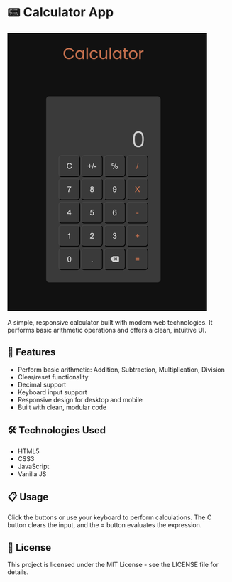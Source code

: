 <h1>📟 Calculator App</h1>

<img src="./images/Calculator_Image.png" alt="Calculator Image" width="450">

<p>A simple, responsive calculator built with modern web technologies. It performs basic arithmetic operations and offers a clean, intuitive UI.</p>

<h2>🚀 Features</h2>

<ul>
    <li>Perform basic arithmetic: Addition, Subtraction, Multiplication, Division</li>
    <li>Clear/reset functionality</li>
    <li>Decimal support</li>
    <li>Keyboard input support</li>
    <li>Responsive design for desktop and mobile</li>
    <li>Built with clean, modular code</li>
</ul>

<h2>🛠️ Technologies Used</h2>

<ul>
    <li>HTML5</li>
    <li>CSS3</li>
    <li>JavaScript</li>
    <li>Vanilla JS</li>
</ul>

<h2>📋 Usage</h2>

<p>Click the buttons or use your keyboard to perform calculations. The C button clears the input, and the = button evaluates the expression.</p>

<h2>📄 License</h2>

<p>This project is licensed under the MIT License - see the LICENSE file for details.</p>